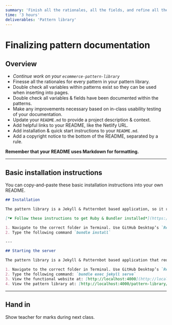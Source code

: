 ```yaml
---
summary: 'Finish all the rationales, all the fields, and refine all the documentation in preparation for handing the project off to another person.'
time: '3 hours'
deliverables: 'Pattern library'
---
```


# Finalizing pattern documentation

## Overview

- *Continue work on your `ecommerce-pattern-library`*
- Finesse all the rationales for every pattern in your pattern library.
- Double check all variables within patterns exist so they can be used when inserting into pages.
- Double check all variables & fields have been documented within the patterns.
- Make any improvements necessary based on in-class usability testing of your documentation.
- Update your `README.md` to provide a project description & context.
- Add helpful links to your README, like the Netlify URL.
- Add installation & quick start instructions to your `README.md`.
- Add a copyright notice to the bottom of the README, separated by a rule.

**Remember that your README uses Markdown for formatting.**

---

## Basic installation instructions

You can copy-and-paste these basic installation instructions into your own README.

```md
## Installation

The pattern library is a Jekyll & Patternbot based application, so it requires Ruby to be installed.

[*☛ Follow these instructions to get Ruby & Bundler installed*](https://learn-the-web.algonquindesign.ca/courses/web-dev-4/install-more-developer-tools/)

1. Navigate to the correct folder in Terminal. Use GitHub Desktop’s `Repository > Open in Termal` command.
2. Type the following command `bundle install`

---

## Starting the server

The pattern library is a Jekyll & Patternbot based application that requires a running Terminal instance.

1. Navigate to the correct folder in Terminal. Use GitHub Desktop’s `Repository > Open in Termal` command.
2. Type the following command: `bundle exec jekyll serve`
3. View the functional website at: [http://localhost:4000](http://localhost:4000)
4. View the pattern library at: [http://localhost:4000/pattern-library/](http://localhost:4000/pattern-library/)
```

---

## Hand in

Show teacher for marks during next class.
